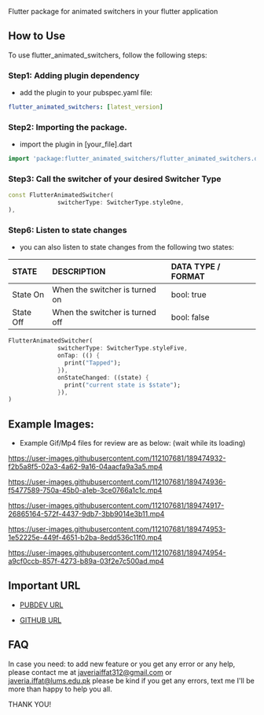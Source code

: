 Flutter package for animated switchers in your flutter application

## How to Use
To use flutter_animated_switchers, follow the following steps:

### Step1: Adding plugin dependency
- add the plugin to your pubspec.yaml file:

```yaml
flutter_animated_switchers: [latest_version]
```

### Step2: Importing the package.
- import the plugin in [your_file].dart

```dart
import 'package:flutter_animated_switchers/flutter_animated_switchers.dart';
```

### Step3: Call the switcher of your desired Switcher Type
 
```dart
const FlutterAnimatedSwitcher(
              switcherType: SwitcherType.styleOne,
),
```
 
### Step6: Listen to state changes  
- you can also listen to state changes from the following two states:

| STATE               |          DESCRIPTION                     |  DATA TYPE / FORMAT |
| :---                |           :----                          |   :---- |
| State On            |  When the switcher is turned on          |  bool: true |
| State Off           |  When the switcher is turned off         | bool: false | 

```dart
FlutterAnimatedSwitcher(
              switcherType: SwitcherType.styleFive,
              onTap: (() { 
                print("Tapped");
              }),
              onStateChanged: ((state) { 
                print("current state is $state");
              }),
)
```

## Example Images:
- Example Gif/Mp4 files for review are as below: (wait while its loading)

 
https://user-images.githubusercontent.com/112107681/189474932-f2b5a8f5-02a3-4a62-9a16-04aacfa9a3a5.mp4 

https://user-images.githubusercontent.com/112107681/189474936-f5477589-750a-45b0-a1eb-3ce0766a1c1c.mp4

https://user-images.githubusercontent.com/112107681/189474917-26865164-572f-4437-9db7-3bb9014e3b11.mp4

https://user-images.githubusercontent.com/112107681/189474953-1e52225e-449f-4651-b2ba-8edd536c11f0.mp4

https://user-images.githubusercontent.com/112107681/189474954-a9cf0ccb-857f-4273-b89a-03f2e7c500ad.mp4 



## Important URL

- [PUBDEV URL](https://pub.dev/packages/flutter_animated_switchers/example)

- [GITHUB URL](https://github.com/JaveriaJR/flutter_animated_switchers/tree/main/example)


## FAQ

In case you need: to add new feature or you get any error or any help, please contact me at javeriaiffat312@gmail.com or javeria.iffat@lums.edu.pk
please be kind if you get any errors, text me I'll be more than happy to help you all.

THANK YOU!
